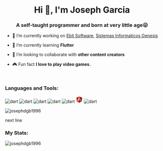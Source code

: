 <h1 align="center">Hi 👋, I'm Joseph Garcia</h1>
<h3 align="center">A self-taught programmer and born at very little age😜</h3>

- 🔭 I’m currently working on [Ebit Software](http://ebit-software.com), [Sistemas Informaticos Genesis](https://sistemasgenesis.com.ec/)

- 🌱 I’m currently learning **Flutter**

- 👯 I’m looking to collaborate with **other content creators**

- 🎮 Fun fact **I love to play video games.**

<br>

### Languages and Tools:

<p align="left">
  <img src="https://github.com/josephdgb1996/devicon/blob/master/icons/javascript/javascript-original.svg" alt="dart" width="22" height="22"/>
  <img src="https://github.com/josephdgb1996/devicon/blob/master/icons/typescript/typescript-original.svg" alt="dart" width="22" height="22"/>
  <img src="https://www.vectorlogo.zone/logos/dartlang/dartlang-icon.svg" alt="dart" width="22" height="22"/>
  <img src="https://github.com/josephdgb1996/devicon/blob/master/icons/ionic/ionic-original.svg" alt="dart" width="22" height="22"/>
  <img src="https://github.com/josephdgb1996/devicon/blob/master/icons/nodejs/nodejs-original.svg" alt="dart" width="22" height="22"/>
  <img src="https://github.com/devicons/devicon/blob/master/icons/angularjs/angularjs-original.svg" alt="dart" width="22" height="22"/>
  <img src="https://github.com/josephdgb1996/devicon/blob/master/icons/bootstrap/bootstrap-plain.svg" alt="dart" width="22" height="22"/>
</p>

<p><img align="left" src="https://github-readme-stats.vercel.app/api/top-langs/?username=josephdgb1996&layout=compact&hide=html" alt="josephdgb1996" /></p> <br>

<p>next line</p>

### My Stats:

<p><img align="left" src="https://github-readme-stats.vercel.app/api?username=josephdgb1996&show_icons=true" alt="josephdgb1996" /></p>
